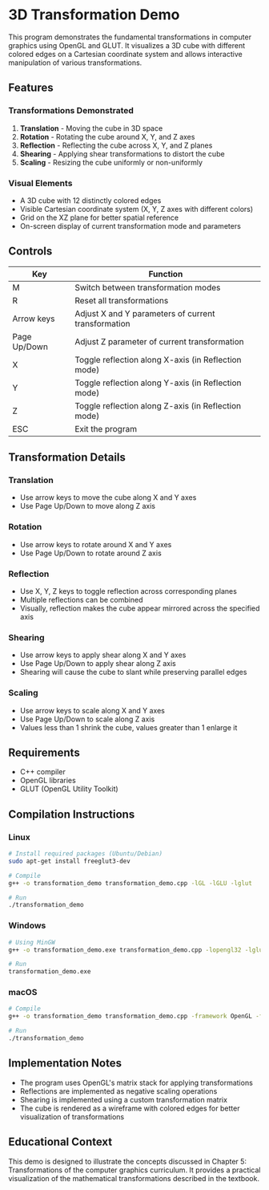 # 3D Transformation Demo

This program demonstrates the fundamental transformations in computer graphics using OpenGL and GLUT. It visualizes a 3D cube with different colored edges on a Cartesian coordinate system and allows interactive manipulation of various transformations.

## Features

### Transformations Demonstrated
1. **Translation** - Moving the cube in 3D space
2. **Rotation** - Rotating the cube around X, Y, and Z axes
3. **Reflection** - Reflecting the cube across X, Y, and Z planes
4. **Shearing** - Applying shear transformations to distort the cube
5. **Scaling** - Resizing the cube uniformly or non-uniformly

### Visual Elements
- A 3D cube with 12 distinctly colored edges
- Visible Cartesian coordinate system (X, Y, Z axes with different colors)
- Grid on the XZ plane for better spatial reference
- On-screen display of current transformation mode and parameters

## Controls

| Key | Function |
|-----|----------|
| M | Switch between transformation modes |
| R | Reset all transformations |
| Arrow keys | Adjust X and Y parameters of current transformation |
| Page Up/Down | Adjust Z parameter of current transformation |
| X | Toggle reflection along X-axis (in Reflection mode) |
| Y | Toggle reflection along Y-axis (in Reflection mode) |
| Z | Toggle reflection along Z-axis (in Reflection mode) |
| ESC | Exit the program |

## Transformation Details

### Translation
- Use arrow keys to move the cube along X and Y axes
- Use Page Up/Down to move along Z axis

### Rotation
- Use arrow keys to rotate around X and Y axes
- Use Page Up/Down to rotate around Z axis

### Reflection
- Use X, Y, Z keys to toggle reflection across corresponding planes
- Multiple reflections can be combined
- Visually, reflection makes the cube appear mirrored across the specified axis

### Shearing
- Use arrow keys to apply shear along X and Y axes
- Use Page Up/Down to apply shear along Z axis
- Shearing will cause the cube to slant while preserving parallel edges

### Scaling
- Use arrow keys to scale along X and Y axes
- Use Page Up/Down to scale along Z axis
- Values less than 1 shrink the cube, values greater than 1 enlarge it

## Requirements

- C++ compiler
- OpenGL libraries
- GLUT (OpenGL Utility Toolkit)

## Compilation Instructions

### Linux
```bash
# Install required packages (Ubuntu/Debian)
sudo apt-get install freeglut3-dev

# Compile
g++ -o transformation_demo transformation_demo.cpp -lGL -lGLU -lglut

# Run
./transformation_demo
```

### Windows
```bash
# Using MinGW
g++ -o transformation_demo.exe transformation_demo.cpp -lopengl32 -lglu32 -lfreeglut

# Run
transformation_demo.exe
```

### macOS
```bash
# Compile
g++ -o transformation_demo transformation_demo.cpp -framework OpenGL -framework GLUT

# Run
./transformation_demo
```

## Implementation Notes

- The program uses OpenGL's matrix stack for applying transformations
- Reflections are implemented as negative scaling operations
- Shearing is implemented using a custom transformation matrix
- The cube is rendered as a wireframe with colored edges for better visualization of transformations

## Educational Context

This demo is designed to illustrate the concepts discussed in Chapter 5: Transformations of the computer graphics curriculum. It provides a practical visualization of the mathematical transformations described in the textbook.
